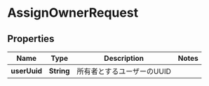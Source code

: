 

# AssignOwnerRequest


## Properties

| Name | Type | Description | Notes |
|------------ | ------------- | ------------- | -------------|
|**userUuid** | **String** | 所有者とするユーザーのUUID |  |



